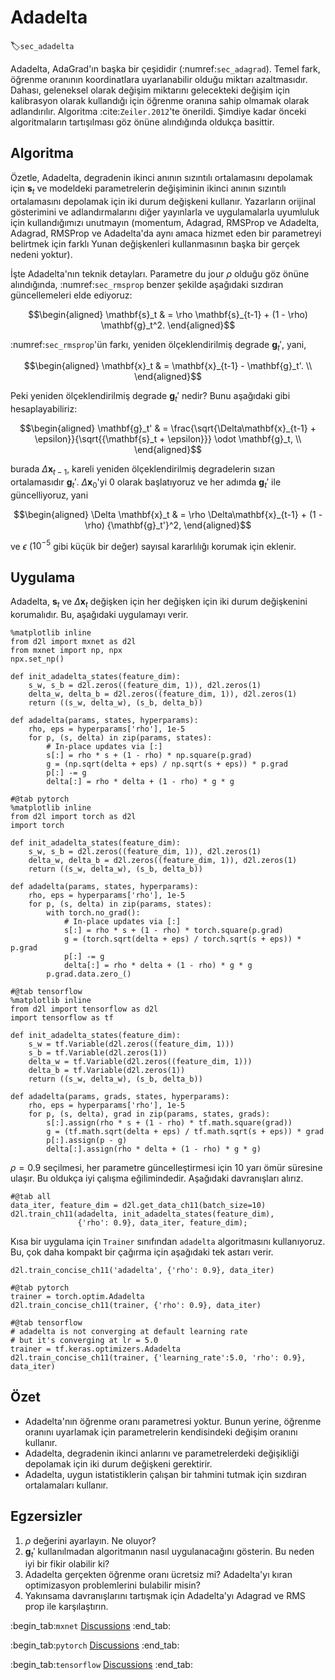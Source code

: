 # Adadelta
:label:`sec_adadelta`

Adadelta, AdaGrad'ın başka bir çeşididir (:numref:`sec_adagrad`). Temel fark, öğrenme oranının koordinatlara uyarlanabilir olduğu miktarı azaltmasıdır. Dahası, geleneksel olarak değişim miktarını gelecekteki değişim için kalibrasyon olarak kullandığı için öğrenme oranına sahip olmamak olarak adlandırılır. Algoritma :cite:`Zeiler.2012`'te önerildi. Şimdiye kadar önceki algoritmaların tartışılması göz önüne alındığında oldukça basittir.  

## Algoritma

Özetle, Adadelta, degradenin ikinci anının sızıntılı ortalamasını depolamak için $\mathbf{s}_t$ ve modeldeki parametrelerin değişiminin ikinci anının sızıntılı ortalamasını depolamak için iki durum değişkeni kullanır. Yazarların orijinal gösterimini ve adlandırmalarını diğer yayınlarla ve uygulamalarla uyumluluk için kullandığımızı unutmayın (momentum, Adagrad, RMSProp ve Adadelta, Adagrad, RMSProp ve Adadelta'da aynı amaca hizmet eden bir parametreyi belirtmek için farklı Yunan değişkenleri kullanmasının başka bir gerçek nedeni yoktur).  

İşte Adadelta'nın teknik detayları. Parametre du jour $\rho$ olduğu göz önüne alındığında, :numref:`sec_rmsprop` benzer şekilde aşağıdaki sızdıran güncellemeleri elde ediyoruz: 

$$\begin{aligned}
    \mathbf{s}_t & = \rho \mathbf{s}_{t-1} + (1 - \rho) \mathbf{g}_t^2.
\end{aligned}$$

:numref:`sec_rmsprop`'ün farkı, yeniden ölçeklendirilmiş degrade $\mathbf{g}_t'$, yani, 

$$\begin{aligned}
    \mathbf{x}_t  & = \mathbf{x}_{t-1} - \mathbf{g}_t'. \\
\end{aligned}$$

Peki yeniden ölçeklendirilmiş degrade $\mathbf{g}_t'$ nedir? Bunu aşağıdaki gibi hesaplayabiliriz: 

$$\begin{aligned}
    \mathbf{g}_t' & = \frac{\sqrt{\Delta\mathbf{x}_{t-1} + \epsilon}}{\sqrt{{\mathbf{s}_t + \epsilon}}} \odot \mathbf{g}_t, \\
\end{aligned}$$

burada $\Delta \mathbf{x}_{t-1}$, kareli yeniden ölçeklendirilmiş degradelerin sızan ortalamasıdır $\mathbf{g}_t'$. $\Delta \mathbf{x}_{0}$'yi $0$ olarak başlatıyoruz ve her adımda $\mathbf{g}_t'$ ile güncelliyoruz, yani 

$$\begin{aligned}
    \Delta \mathbf{x}_t & = \rho \Delta\mathbf{x}_{t-1} + (1 - \rho) {\mathbf{g}_t'}^2,
\end{aligned}$$

ve $\epsilon$ ($10^{-5}$ gibi küçük bir değer) sayısal kararlılığı korumak için eklenir. 

## Uygulama

Adadelta, $\mathbf{s}_t$ ve $\Delta\mathbf{x}_t$ değişken için her değişken için iki durum değişkenini korumalıdır. Bu, aşağıdaki uygulamayı verir.

```{.python .input}
%matplotlib inline
from d2l import mxnet as d2l
from mxnet import np, npx
npx.set_np()

def init_adadelta_states(feature_dim):
    s_w, s_b = d2l.zeros((feature_dim, 1)), d2l.zeros(1)
    delta_w, delta_b = d2l.zeros((feature_dim, 1)), d2l.zeros(1)
    return ((s_w, delta_w), (s_b, delta_b))

def adadelta(params, states, hyperparams):
    rho, eps = hyperparams['rho'], 1e-5
    for p, (s, delta) in zip(params, states):
        # In-place updates via [:]
        s[:] = rho * s + (1 - rho) * np.square(p.grad)
        g = (np.sqrt(delta + eps) / np.sqrt(s + eps)) * p.grad
        p[:] -= g
        delta[:] = rho * delta + (1 - rho) * g * g
```

```{.python .input}
#@tab pytorch
%matplotlib inline
from d2l import torch as d2l
import torch

def init_adadelta_states(feature_dim):
    s_w, s_b = d2l.zeros((feature_dim, 1)), d2l.zeros(1)
    delta_w, delta_b = d2l.zeros((feature_dim, 1)), d2l.zeros(1)
    return ((s_w, delta_w), (s_b, delta_b))

def adadelta(params, states, hyperparams):
    rho, eps = hyperparams['rho'], 1e-5
    for p, (s, delta) in zip(params, states):
        with torch.no_grad():
            # In-place updates via [:]
            s[:] = rho * s + (1 - rho) * torch.square(p.grad)
            g = (torch.sqrt(delta + eps) / torch.sqrt(s + eps)) * p.grad
            p[:] -= g
            delta[:] = rho * delta + (1 - rho) * g * g
        p.grad.data.zero_()
```

```{.python .input}
#@tab tensorflow
%matplotlib inline
from d2l import tensorflow as d2l
import tensorflow as tf

def init_adadelta_states(feature_dim):
    s_w = tf.Variable(d2l.zeros((feature_dim, 1)))
    s_b = tf.Variable(d2l.zeros(1))
    delta_w = tf.Variable(d2l.zeros((feature_dim, 1)))
    delta_b = tf.Variable(d2l.zeros(1))
    return ((s_w, delta_w), (s_b, delta_b))

def adadelta(params, grads, states, hyperparams):
    rho, eps = hyperparams['rho'], 1e-5
    for p, (s, delta), grad in zip(params, states, grads):
        s[:].assign(rho * s + (1 - rho) * tf.math.square(grad))
        g = (tf.math.sqrt(delta + eps) / tf.math.sqrt(s + eps)) * grad
        p[:].assign(p - g)
        delta[:].assign(rho * delta + (1 - rho) * g * g)
```

$\rho = 0.9$ seçilmesi, her parametre güncelleştirmesi için 10 yarı ömür süresine ulaşır. Bu oldukça iyi çalışma eğilimindedir. Aşağıdaki davranışları alırız.

```{.python .input}
#@tab all
data_iter, feature_dim = d2l.get_data_ch11(batch_size=10)
d2l.train_ch11(adadelta, init_adadelta_states(feature_dim),
               {'rho': 0.9}, data_iter, feature_dim);
```

Kısa bir uygulama için `Trainer` sınıfından `adadelta` algoritmasını kullanıyoruz. Bu, çok daha kompakt bir çağırma için aşağıdaki tek astarı verir.

```{.python .input}
d2l.train_concise_ch11('adadelta', {'rho': 0.9}, data_iter)
```

```{.python .input}
#@tab pytorch
trainer = torch.optim.Adadelta
d2l.train_concise_ch11(trainer, {'rho': 0.9}, data_iter)
```

```{.python .input}
#@tab tensorflow
# adadelta is not converging at default learning rate
# but it's converging at lr = 5.0
trainer = tf.keras.optimizers.Adadelta
d2l.train_concise_ch11(trainer, {'learning_rate':5.0, 'rho': 0.9}, data_iter)
```

## Özet

* Adadelta'nın öğrenme oranı parametresi yoktur. Bunun yerine, öğrenme oranını uyarlamak için parametrelerin kendisindeki değişim oranını kullanır. 
* Adadelta, degradenin ikinci anlarını ve parametrelerdeki değişikliği depolamak için iki durum değişkeni gerektirir. 
* Adadelta, uygun istatistiklerin çalışan bir tahmini tutmak için sızdıran ortalamaları kullanır. 

## Egzersizler

1. $\rho$ değerini ayarlayın. Ne oluyor?
1. $\mathbf{g}_t'$ kullanılmadan algoritmanın nasıl uygulanacağını gösterin. Bu neden iyi bir fikir olabilir ki?
1. Adadelta gerçekten öğrenme oranı ücretsiz mi? Adadelta'yı kıran optimizasyon problemlerini bulabilir misin?
1. Yakınsama davranışlarını tartışmak için Adadelta'yı Adagrad ve RMS prop ile karşılaştırın.

:begin_tab:`mxnet`
[Discussions](https://discuss.d2l.ai/t/357)
:end_tab:

:begin_tab:`pytorch`
[Discussions](https://discuss.d2l.ai/t/1076)
:end_tab:

:begin_tab:`tensorflow`
[Discussions](https://discuss.d2l.ai/t/1077)
:end_tab:
